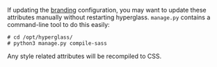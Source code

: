 If updating the [branding](../../installation/branding) configuration, you may want to update these attributes manually without restarting hyperglass. `manage.py` contains a command-line tool to do this easily:

```console
# cd /opt/hyperglass/
# python3 manage.py compile-sass
```

Any style related attributes will be recompiled to CSS.

